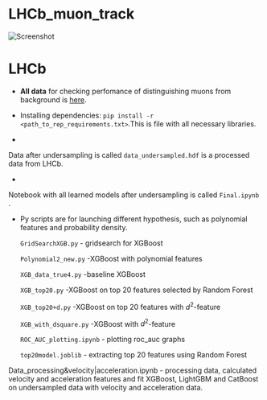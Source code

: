 # LHCb_muon_track

![Screenshot](LHCb.png)



# LHCb

* __All data__ for checking perfomance of distinguishing muons from background is  [here](https://drive.google.com/open?id=1P3LOsP02JzD6rVx-1KZLhTG3eT5c44kW).


* Installing dependencies: 
`pip install -r <path_to_rep_requirements.txt>`.This is file with all necessary libraries.

* 
Data after undersampling is called `data_undersampled.hdf` is a processed data from LHCb.

* 
Notebook with all learned models after undersampling is called `Final.ipynb` .



* Py scripts are for launching different hypothesis, such as polynomial features and probability density.

    `GridSearchXGB.py`  - gridsearch for XGBoost

    `Polynomial2_new.py` -XGBoost with polynomial features

    `XGB_data_true4.py`  -baseline XGBoost

    `XGB_top20.py`      -XGBoost on top 20 features selected by Random Forest

    `XGB_top20+d.py`    -XGBoost on top 20 features with $d^2$-feature

    `XGB_with_dsquare.py`   -XGBoost with $d^2$-feature

    `ROC_AUC_plotting.ipynb`  - plotting roc_auc graphs

    `top20model.joblib`    - extracting top 20 features using Random Forest

Data_processing&velocity|acceleration.ipynb   - processing data, calculated velocity and acceleration features and fit XGBoost, LightGBM and CatBoost on undersampled data with velocity and acceleration data. 

